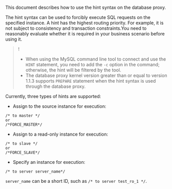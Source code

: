 This document describes how to use the hint syntax on the database proxy.

The hint syntax can be used to forcibly execute SQL requests on the specified instance. A hint has the highest routing priority. For example, it is not subject to consistency and transaction constraints.You need to reasonably evaluate whether it is required in your business scenario before using it.
>!
>- When using the MySQL command line tool to connect and use the `HINT` statement, you need to add the `-c` option in the command; otherwise, the hint will be filtered by the tool.
>- The database proxy kernel version greater than or equal to version 1.1.3 supports `PREPARE` statement when the hint syntax is used through the database proxy.

Currently, three types of hints are supported:

- Assign to the source instance for execution:
```
/* to master */
or
/*FORCE_MASTER*/   
``` 
- Assign to a read-only instance for execution:
```
/* to slave */
or
/*FORCE_SLAVE*/  
```  
- Specify an instance for execution: 
```
/* to server server_name*/
```
`server_name` can be a short ID, such as `/* to server test_ro_1 */`.
